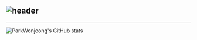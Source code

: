 <div align="left">
  
  ![header](https://capsule-render.vercel.app/api?type=venom&height=300&color=gradient&text=Park%20Wonjeong&reversal=false&fontColor=848484&textBg=false&fontAlign=50&animation=blink)
---
---

  ![ParkWonjeong's GitHub stats](https://github-readme-stats.vercel.app/api?username=ParkWonjeong&include_all_commits=true&show_icons=true&theme=nord)

</div><br>
